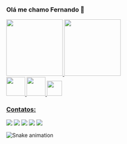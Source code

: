 ### Olá me chamo Fernando 👋

<!--
**nandoyoshio/nandoyoshio** is a ✨ _special_ ✨ repository because its `README.md` (this file) appears on your GitHub profile.

Here are some ideas to get you started:

- 🔭 I’m currently working on ...
- 🌱 I’m currently learning ...
- 👯 I’m looking to collaborate on ...
- 🤔 I’m looking for help with ...
- 💬 Ask me about ...
- 📫 How to reach me: ...
- 😄 Pronouns: ...
- ⚡ Fun fact: ...
-->

<!--começo do gitstats-->
<div>
  <a href="https://github.com/nandoyoshio">
  <img height="150em" src="https://github-readme-stats.vercel.app/api?username=nandoyoshio&show_icons=true&theme=radical&include_all_commits=true&count_private=true"/>
  <img height="150em 100em" src="https://github-readme-stats.vercel.app/api/top-langs/?username=nandoyoshio&layout=compact&langs_count=7&theme=radical"/>
</div><!--fim do gitstats-->
  
<!--Linguagens usadas-->
  <img src="https://cdn.jsdelivr.net/gh/devicons/devicon/icons/html5/html5-original-wordmark.svg" width="50px"/>
  <img src="https://cdn.jsdelivr.net/gh/devicons/devicon/icons/css3/css3-original-wordmark.svg" width="50px"/>
  <img src="https://cdn.jsdelivr.net/gh/devicons/devicon/icons/javascript/javascript-original.svg" width="40px"/>
  
<!--começo do contatos-->
  ### Contatos:

<div>
  <a href="https://www.youtube.com/seu-canal-youtube-aqui" target="_blank"><img src="https://img.shields.io/badge/YouTube-FF0000?style=for-the-badge&logo=youtube&logoColor=white" target="_blank"></a>
  <a href="https://instagram.com/yoshio.fe" target="_blank"><img src="https://img.shields.io/badge/-Instagram-%23E4405F?style=for-the-badge&logo=instagram&logoColor=white" target="_blank"></a>  
  <a href="https://www.linkedin.com/in/fernando-kobata-a68808a1/" target="_blank"><img src="https://img.shields.io/badge/-LinkedIn-%230077B5?style=for-the-badge&logo=linkedin&logoColor=white" target="_blank"></a> 
  <a href="https://www.twitch.tv/funnybunnyz" target="_blank"><img src="https://img.shields.io/badge/Twitch-9146FF?style=for-the-badge&logo=twitch&logoColor=white" target="_blank"></a>  
  <a href = "mailto:fernando.kobata@gmail.com"><img src="https://img.shields.io/badge/Gmail-D14836?style=for-the-badge&logo=gmail&logoColor=white" target="_blank"></a> 
</div><!--fim contatos-->
  
 <!--Começo efeito snak-->
  
 ![Snake animation](https://github.com/nandoyoshio/nandoyoshio/blob/output/github-contribution-grid-snake.svg)
  
<!--GitStats
[![Anurag's GitHub stats](https://github-readme-stats.vercel.app/api?username=nandoyoshio)](https://github.com/anuraghazra/github-readme-stats)
![Anurag's GitHub stats](https://github-readme-stats.vercel.app/api?username=nandoyoshio&hide=contribs,prs)
![Anurag's GitHub stats](https://github-readme-stats.vercel.app/api?username=nandoyoshio&count_private=true)
![Anurag's GitHub stats](https://github-readme-stats.vercel.app/api?username=nandoyoshio&show_icons=true)
![Anurag's GitHub stats](https://github-readme-stats.vercel.app/api?username=nandoyoshio&show_icons=true&theme=radical)-->
  
